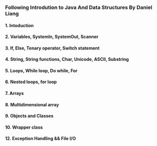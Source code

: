 ### Following Introdution to Java And Data Structures By Daniel Liang

#### 1. Intoduction
#### 2. Variables, SystemIn, SystemOut, Scanner
#### 3. If, Else, Tenary operator, Switch statement
#### 4. String, String functions, Char, Unicode, ASCII, Substring
#### 5. Loops, While loop, Do while, For
#### 6. Nested loops, for loop
#### 7. Arrays
#### 8. Multidimensional array
#### 9. Objects and Classes
#### 10. Wrapper class 
#### 12. Exception Handling && File I/O

